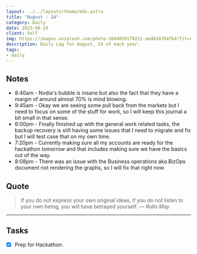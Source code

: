 ```yaml
---
layout: ../../layouts/theme/mdx.astro
title: "August : 24"
category: Daily
date: 2023-08-24
client: Self
img: https://images.unsplash.com/photo-1604050170221-aed634784f64?fit=crop&q=85&w=1400&h=700
description: Daily Log for August, 24 of each year.
tags:
- daily
---
```


## Notes

- 8:40am - Nvdia's bubble is insane but also the fact that they have a margin of around almost 70% is mind blowing. 
- 9:45am - Okay we are seeing some pull back from the markets but I need to focus on some of the stuff for work, so I will keep this journal a bit small in that sense.
- 6:00pm - Finally finished up with the general work related tasks, the backup recovery is still having some issues that I need to migrate and fix but I will test case that on my own time. 
- 7:20pm - Currently making sure all my accounts are ready for the hackathon tomorrow and that includes making sure we have the basics out of the way. 
- 8:08pm - There was an issue with the Business operations aka BizOps document not rendering the graphs, so I will fix that right now.

## Quote

> If you do not express your own original ideas, if you do not listen to your own being, you will have betrayed yourself.
> — <cite>Rollo May</cite>

---

## Tasks

- [x] Prep for Hackathon.